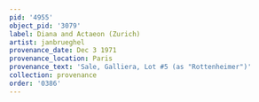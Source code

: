 ```yaml
---
pid: '4955'
object_pid: '3079'
label: Diana and Actaeon (Zurich)
artist: janbrueghel
provenance_date: Dec 3 1971
provenance_location: Paris
provenance_text: 'Sale, Galliera, Lot #5 (as "Rottenheimer")'
collection: provenance
order: '0386'
---
```

